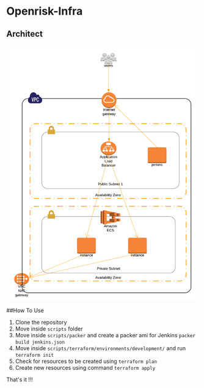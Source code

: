 # Openrisk-Infra


## Architect
![Image](images/EE_VPC.png)

##How To Use

1. Clone the repository  
2. Move inside `scripts` folder
3. Move inside `scripts/packer` and create a packer ami for Jenkins `packer build jenkins.json`
4. Move inside `scripts/terraform/environments/development/` and run `terraform init`
5. Check for resources to be created using `terraform plan`
6. Create new resources using command `terraform apply`


That's it !!!
